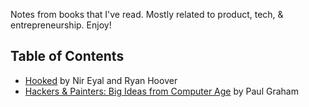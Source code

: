 Notes from books that I've read. Mostly related to product, tech, & entrepreneurship. Enjoy!

## Table of Contents
- [Hooked](hooked.md) by Nir Eyal and Ryan Hoover
- [Hackers & Painters: Big Ideas from Computer Age](hackers.md) by Paul Graham
